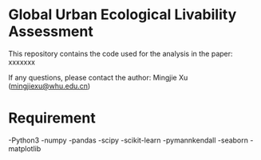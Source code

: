 # Global Urban Ecological Livability Assessment
This repository contains the code used for the analysis in the paper:
xxxxxxx  

If any questions, please contact the author: Mingjie Xu (mingjiexu@whu.edu.cn)
# Requirement
-Python3
-numpy
-pandas
-scipy
-scikit-learn
-pymannkendall
-seaborn
-matplotlib
